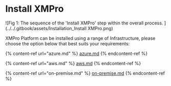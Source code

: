 # Install XMPro

![Fig 1: The sequence of the 'Install XMPro' step within the overall process. ](../../.gitbook/assets/Installation_Install XMPro.png)

XMPro Platform can be installed using a range of Infrastructure, please choose the option below that best suits your requirements:

{% content-ref url="azure.md" %}
[azure.md](azure.md)
{% endcontent-ref %}

{% content-ref url="aws.md" %}
[aws.md](aws.md)
{% endcontent-ref %}

{% content-ref url="on-premise.md" %}
[on-premise.md](on-premise.md)
{% endcontent-ref %}

